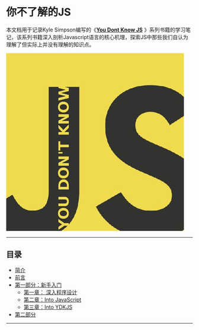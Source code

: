 # 你不了解的JS

本文档用于记录Kyle Simpson编写的《[**You Dont Know JS**](https://github.com/getify/You-Dont-Know-JS) 》系列书籍的学习笔记，该系列书籍深入剖析Javascript语言的核心机理，探索JS中那些我们自认为理解了但实际上并没有理解的知识点。

![](/cover.jpg)

---

## 目录
* [简介](README.md)
* [前言](preface.md)
* [第一部分：新手入门](part1/README.md)
    * [第一章： 深入程序设计](part1/ch1.md)
    * [第二章：Into JavaScript](part1/ch2.md)
    * [第三章：Into YDKJS](part1/ch3.md)
* [第二部分](/part2/README.md)

---
